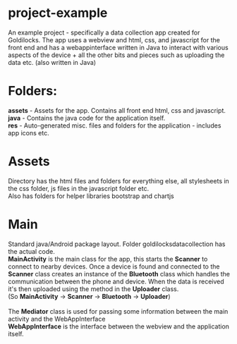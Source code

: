 # project-example

An example project - specifically a data collection app created for Goldilocks. The app uses a webview and html, css, and javascript for the front end and has a webappinterface written in Java to interact with various aspects of the device + all the other bits and pieces such as uploading the data etc. (also written in Java)

# Folders:
**assets** - Assets for the app. Contains all front end html, css and javascript.<br>
**java** - Contains the java code for the application itself.<br>
**res** - Auto-generated misc. files and folders for the application - includes app icons etc.<br>

# Assets
Directory has the html files and folders for everything else, all stylesheets in the css folder, js files in the javascript folder etc.<br> Also has folders for helper libraries bootstrap and chartjs

# Main
Standard java/Android package layout. Folder goldilocksdatacollection has the actual code.<br>
**MainActivity** is the main class for the app, this starts the **Scanner** to connect to nearby devices. Once a device is found and connected to the **Scanner** class creates an instance of the **Bluetooth** class which handles the communication between the phone and device. When the data is received it's then uploaded using the method in the **Uploader** class.<br>
(So **MainActivity** -> **Scanner** -> **Bluetooth** -> **Uploader**)<br>
<br>
The **Mediator** class is used for passing some information between the main activity and the WebAppInterface<br>
**WebAppInterface** is the interface between the webview and the application itself.
